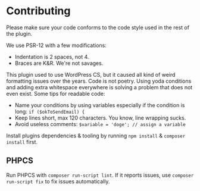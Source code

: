 # Contributing

Please make sure your code conforms to the code style used in the rest of the plugin.

We use PSR-12 with a few modifications:

* Indentation is 2 spaces, not 4.
* Braces are K&R. We're not savages.

This plugin used to use WordPress CS, but it caused all kind of weird formatting issues over the years. Code is not poetry. Using yoda conditions and adding extra whitespace everywhere is solving a problem that does not even exist. Some tips for readable code:

- Name your conditions by using variables especially if the condition is long: `if ($okToSendEmail) {`
- Keep lines short, max 120 characters. You know, line wrapping sucks.
- Avoid useless comments: `$variable = 'doge'; // assign a variable`

Install plugins dependencies & tooling by running `npm install` & `composer install` first.

## PHPCS

Run PHPCS with `composer run-script lint`. If it reports issues, use `composer run-script fix` to fix issues automatically.
